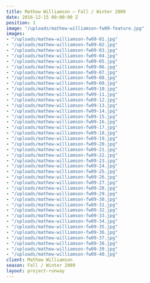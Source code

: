 ```yaml
---
title: Mathew Williamson — Fall / Winter 2009
date: 2016-12-15 00:00:00 Z
position: 1
image: "/uploads/mathew-williamson-fw09-feature.jpg"
images:
- "/uploads/mathew-williamson-fw09-01.jpg"
- "/uploads/mathew-williamson-fw09-02.jpg"
- "/uploads/mathew-williamson-fw09-03.jpg"
- "/uploads/mathew-williamson-fw09-04.jpg"
- "/uploads/mathew-williamson-fw09-05.jpg"
- "/uploads/mathew-williamson-fw09-06.jpg"
- "/uploads/mathew-williamson-fw09-07.jpg"
- "/uploads/mathew-williamson-fw09-08.jpg"
- "/uploads/mathew-williamson-fw09-09.jpg"
- "/uploads/mathew-williamson-fw09-10.jpg"
- "/uploads/mathew-williamson-fw09-11.jpg"
- "/uploads/mathew-williamson-fw09-12.jpg"
- "/uploads/mathew-williamson-fw09-13.jpg"
- "/uploads/mathew-williamson-fw09-14.jpg"
- "/uploads/mathew-williamson-fw09-15.jpg"
- "/uploads/mathew-williamson-fw09-16.jpg"
- "/uploads/mathew-williamson-fw09-17.jpg"
- "/uploads/mathew-williamson-fw09-18.jpg"
- "/uploads/mathew-williamson-fw09-19.jpg"
- "/uploads/mathew-williamson-fw09-20.jpg"
- "/uploads/mathew-williamson-fw09-21.jpg"
- "/uploads/mathew-williamson-fw09-22.jpg"
- "/uploads/mathew-williamson-fw09-23.jpg"
- "/uploads/mathew-williamson-fw09-24.jpg"
- "/uploads/mathew-williamson-fw09-25.jpg"
- "/uploads/mathew-williamson-fw09-26.jpg"
- "/uploads/mathew-williamson-fw09-27.jpg"
- "/uploads/mathew-williamson-fw09-28.jpg"
- "/uploads/mathew-williamson-fw09-29.jpg"
- "/uploads/mathew-williamson-fw09-30.jpg"
- "/uploads/mathew-williamson-fw09-31.jpg"
- "/uploads/mathew-williamson-fw09-32.jpg"
- "/uploads/mathew-williamson-fw09-33.jpg"
- "/uploads/mathew-williamson-fw09-34.jpg"
- "/uploads/mathew-williamson-fw09-35.jpg"
- "/uploads/mathew-williamson-fw09-36.jpg"
- "/uploads/mathew-williamson-fw09-37.jpg"
- "/uploads/mathew-williamson-fw09-38.jpg"
- "/uploads/mathew-williamson-fw09-39.jpg"
- "/uploads/mathew-williamson-fw09-40.jpg"
client: Mathew Williamson
season: Fall / Winter 2009
layout: project-runway
---
```


